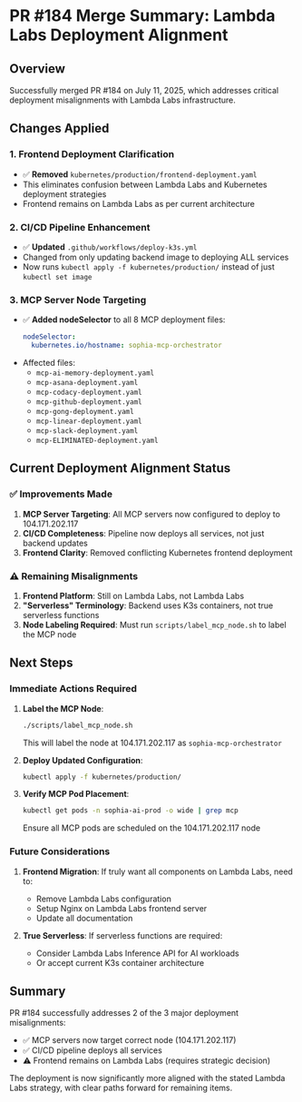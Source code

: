 # PR #184 Merge Summary: Lambda Labs Deployment Alignment

## Overview
Successfully merged PR #184 on July 11, 2025, which addresses critical deployment misalignments with Lambda Labs infrastructure.

## Changes Applied

### 1. **Frontend Deployment Clarification**
- ✅ **Removed** `kubernetes/production/frontend-deployment.yaml`
- This eliminates confusion between Lambda Labs and Kubernetes deployment strategies
- Frontend remains on Lambda Labs as per current architecture

### 2. **CI/CD Pipeline Enhancement**
- ✅ **Updated** `.github/workflows/deploy-k3s.yml`
- Changed from only updating backend image to deploying ALL services
- Now runs `kubectl apply -f kubernetes/production/` instead of just `kubectl set image`

### 3. **MCP Server Node Targeting**
- ✅ **Added nodeSelector** to all 8 MCP deployment files:
  ```yaml
  nodeSelector:
    kubernetes.io/hostname: sophia-mcp-orchestrator
  ```
- Affected files:
  - `mcp-ai-memory-deployment.yaml`
  - `mcp-asana-deployment.yaml`
  - `mcp-codacy-deployment.yaml`
  - `mcp-github-deployment.yaml`
  - `mcp-gong-deployment.yaml`
  - `mcp-linear-deployment.yaml`
  - `mcp-slack-deployment.yaml`
  - `mcp-ELIMINATED-deployment.yaml`

## Current Deployment Alignment Status

### ✅ Improvements Made
1. **MCP Server Targeting**: All MCP servers now configured to deploy to 104.171.202.117
2. **CI/CD Completeness**: Pipeline now deploys all services, not just backend updates
3. **Frontend Clarity**: Removed conflicting Kubernetes frontend deployment

### ⚠️ Remaining Misalignments
1. **Frontend Platform**: Still on Lambda Labs, not Lambda Labs
2. **"Serverless" Terminology**: Backend uses K3s containers, not true serverless functions
3. **Node Labeling Required**: Must run `scripts/label_mcp_node.sh` to label the MCP node

## Next Steps

### Immediate Actions Required
1. **Label the MCP Node**:
   ```bash
   ./scripts/label_mcp_node.sh
   ```
   This will label the node at 104.171.202.117 as `sophia-mcp-orchestrator`

2. **Deploy Updated Configuration**:
   ```bash
   kubectl apply -f kubernetes/production/
   ```

3. **Verify MCP Pod Placement**:
   ```bash
   kubectl get pods -n sophia-ai-prod -o wide | grep mcp
   ```
   Ensure all MCP pods are scheduled on the 104.171.202.117 node

### Future Considerations
1. **Frontend Migration**: If truly want all components on Lambda Labs, need to:
   - Remove Lambda Labs configuration
   - Setup Nginx on Lambda Labs frontend server
   - Update all documentation

2. **True Serverless**: If serverless functions are required:
   - Consider Lambda Labs Inference API for AI workloads
   - Or accept current K3s container architecture

## Summary
PR #184 successfully addresses 2 of the 3 major deployment misalignments:
- ✅ MCP servers now target correct node (104.171.202.117)
- ✅ CI/CD pipeline deploys all services
- ⚠️ Frontend remains on Lambda Labs (requires strategic decision)

The deployment is now significantly more aligned with the stated Lambda Labs strategy, with clear paths forward for remaining items. 